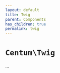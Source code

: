 ```yaml
---
layout: default
title: Twig
parent: Components
has_children: true
permalink: twig
---
```




# `Centum\Twig`

...
